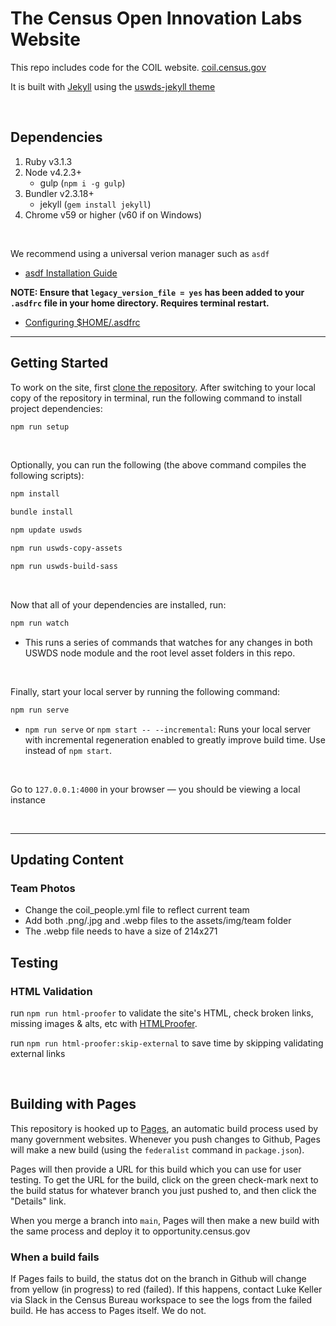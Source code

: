 # The Census Open Innovation Labs Website

This repo includes code for the COIL website. [coil.census.gov](https://coil.census.gov/)

It is built with [Jekyll](https://jekyllrb.com/docs/) using the [uswds-jekyll theme](https://github.com/18F/uswds-jekyll)

<br/>

## Dependencies

1. Ruby v3.1.3
2. Node v4.2.3+
   - gulp (`npm i -g gulp`)
3. Bundler v2.3.18+
   - jekyll (`gem install jekyll`)
4. Chrome v59 or higher (v60 if on Windows)

<br/>

We recommend using a universal verion manager such as `asdf`
- [asdf Installation Guide](https://asdf-vm.com/guide/getting-started.html#_1-install-dependencies)

**NOTE: Ensure that `legacy_version_file = yes` has been added to your `.asdfrc` file in your home directory. Requires terminal restart.**
- [Configuring $HOME/.asdfrc](https://asdf-vm.com/manage/configuration.html#home-asdfrc)

---

## Getting Started

To work on the site, first [clone the repository](https://help.github.com/en/github/creating-cloning-and-archiving-repositories/cloning-a-repository). After switching to your local copy of the repository in terminal, run the following command to install project dependencies:

```sh
npm run setup
```

<br/>

Optionally, you can run the following (the above command compiles the following scripts):

```sh
npm install
```

```sh
bundle install
```

```sh
npm update uswds
```

```sh
npm run uswds-copy-assets
```

```sh
npm run uswds-build-sass
```

<br/>

Now that all of your dependencies are installed, run:
 ```sh
 npm run watch
 ```

- This runs a series of commands that watches for any changes in both USWDS node module and the root level asset folders in this repo.

<br/>

Finally, start your local server by running the following command:

```sh
npm run serve
```
   - `npm run serve` or `npm start -- --incremental`: Runs your local server with incremental regeneration enabled to greatly improve build time. Use instead of `npm start`.

<br/>

Go to `127.0.0.1:4000` in your browser — you should be viewing a local instance



<br/>

---

## Updating Content

### Team Photos

- Change the coil_people.yml file to reflect current team
- Add both .png/.jpg and .webp files to the assets/img/team folder
- The .webp file needs to have a size of 214x271


## Testing

### HTML Validation

run `npm run html-proofer` to validate the site's HTML, check broken links, missing images & alts, etc with [HTMLProofer](https://github.com/gjtorikian/html-proofer).

run `npm run html-proofer:skip-external` to save time by skipping validating external links

<br/>

## Building with Pages

This repository is hooked up to [Pages](https://cloud.gov/pages/documentation/), an automatic build process used by many government websites.
Whenever you push changes to Github, Pages will make a new build (using the `federalist` command in `package.json`).

Pages will then provide a URL for this build which you can use for user testing. To get the URL for the build, click on the green check-mark next to the build status for whatever branch you just pushed to, and then click the "Details" link.

When you merge a branch into `main`, Pages will then make a new build with the same process and deploy it to opportunity.census.gov

### When a build fails

If Pages fails to build, the status dot on the branch in Github will change from yellow (in progress) to red (failed). If this happens, contact Luke Keller via Slack in the Census Bureau workspace to see the logs from the failed build. He has access to Pages itself. We do not.
